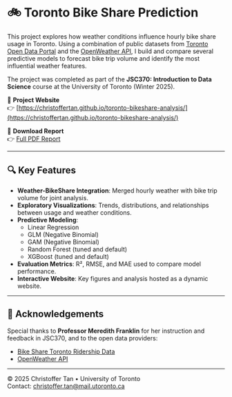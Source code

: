 # 🚲 Toronto Bike Share Prediction

This project explores how weather conditions influence hourly bike share usage in Toronto. Using a combination of public datasets from [Toronto Open Data Portal](https://open.toronto.ca/dataset/bike-share-toronto-ridership-data/) and the [OpenWeather API](https://openweathermap.org/), I build and compare several predictive models to forecast bike trip volume and identify the most influential weather features.

The project was completed as part of the **JSC370: Introduction to Data Science** course at the University of Toronto (Winter 2025).

🔗 **Project Website**  
👉 [https://christoffertan.github.io/toronto-bikeshare-analysis/](https://christoffertan.github.io/toronto-bikeshare-analysis/)

📄 **Download Report**  
👉 [Full PDF Report](docs/report.pdf)

---

## 🔍 Key Features

- **Weather-BikeShare Integration**: Merged hourly weather with bike trip volume for joint analysis.
- **Exploratory Visualizations**: Trends, distributions, and relationships between usage and weather conditions.
- **Predictive Modeling**:
  - Linear Regression
  - GLM (Negative Binomial)
  - GAM (Negative Binomial)
  - Random Forest (tuned and default)
  - XGBoost (tuned and default)
- **Evaluation Metrics**: R², RMSE, and MAE used to compare model performance.
- **Interactive Website**: Key figures and analysis hosted as a dynamic website.

---

## 🙏 Acknowledgements

Special thanks to **Professor Meredith Franklin** for her instruction and feedback in JSC370, and to the open data providers:

- [Bike Share Toronto Ridership Data](https://open.toronto.ca/dataset/bike-share-toronto-ridership-data/)
- [OpenWeather API](https://openweathermap.org/)

---

© 2025 Christoffer Tan • University of Toronto  
Contact: [christoffer.tan@mail.utoronto.ca](mailto:christoffer.tan@mail.utoronto.ca)
